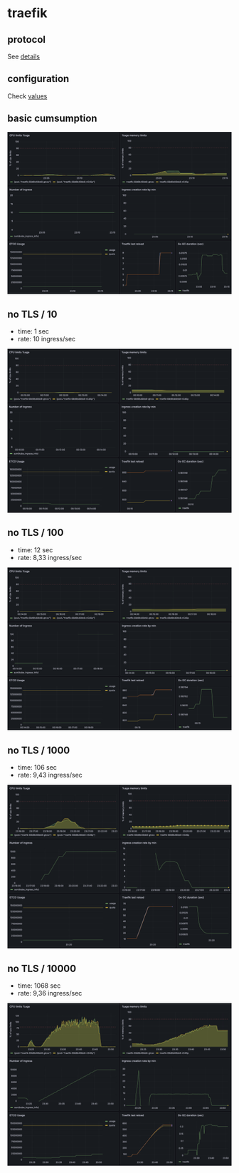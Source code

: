 # traefik

## protocol

See [details](../../docs/PROTOCOL.md)

## configuration

Check [values](../../values/traefik.yaml)

## basic cumsumption

![basic](basic.png)

## no TLS / 10

- time: 1 sec
- rate: 10 ingress/sec

![notls-10](notls-10.png)

## no TLS / 100

- time: 12 sec
- rate: 8,33 ingress/sec

![notls-100](notls-100.png)

## no TLS / 1000

- time: 106 sec
- rate: 9,43 ingress/sec

![notls-1000](notls-1000.png)

## no TLS / 10000

- time: 1068 sec
- rate: 9,36 ingress/sec

![notls-10000](notls-10000.png)
